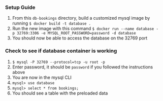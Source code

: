 ### Setup Guide

1. From this `db-bookings` directory, build a customized mysql image by running `$ docker build -t database .`
2. Run the new image with this command `$ docker run --name database -p 32769:3306 -e MYSQL_ROOT_PASSWORD=password -d database`
3. You should now be able to access the database on the 32769 port

### Check to see if database container is working

1. `$ mysql -P 32769 --protocol=tcp -u root -p`
2. Enter password, it should be `password` if you followed the instructions above
3. You are now in the mysql CLI
4. `mysql> use database`
5. `mysql> select * from bookings;`
6. You should see a table with the preloaded data
